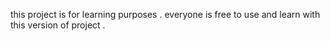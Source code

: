 this project is for learning purposes . 
everyone is free to use and learn with this version of project .
